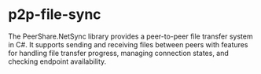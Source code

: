 # p2p-file-sync

The PeerShare.NetSync library provides a peer-to-peer file transfer system in C#. It supports sending and receiving files between peers with features for handling file transfer progress, managing connection states, and checking endpoint availability.
